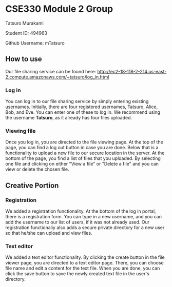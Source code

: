 # CSE330 Module 2 Group
Tatsuro Murakami 

Student ID: 494963 

Github Username: mTatsuro

## How to use
Our file sharing service can be found here: http://ec2-18-118-2-214.us-east-2.compute.amazonaws.com/~tatsuro/log_in.html
### Log in
You can log in to our file sharing service by simply entering existing usernames. Initially, there are four registered usernames, Tatsuro, Alice, Bob, and Eve. 
You can enter one of these to log in. We recommend using the username **Tatsuro**, as it already has four files uploaded. 
### Viewing file
Once you log in, you are directed to the file viewing page. At the top of the page, you can find a log out button in case you are done. Below that is a functionality to upload a new file to our secure location in the server. At the bottom of the page, you find a list of files that you uploaded. By selecting one file and clicking on either "View a file" or "Delete a file" and you can view or delete the chosen file. 

## Creative Portion
### Registration
We added a registration functionality. At the bottom of the log in portal, there is a registration form. You can type in a new username, and you can add the username to our list of users, if it was not already used. Our registration functionaliy also adds a secure private directory for a new user so that he/she can upload and view files. 
### Text editor
We added a text editor functionality. By clicking the create button in the file viewer page, you are directed to a text editor page. There, you can choose file name and edit a content for the text file. When you are done, you can click the save button to save the newly created text file in the user's directory. 
